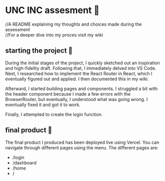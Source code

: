# UNC INC assesment 🎤
//A README explaining my thoughts and choices made during the assessment <br>
//For a deeper dive into my proces visit my wiki

## starting the project 🏃
During the initial stages of the project, I quickly sketched out an inspiration and high-fidelity draft. Following that, I immediately delved into VS Code.
Next, I researched how to implement the React Router in React, which I eventually figured out and applied. I then documented this in my wiki.

Afterward, I started building pages and components. I struggled a bit with the header component because I made a few errors with the BrowserRouter, but eventually, I understood what was going wrong. I eventually fixed it and got it to work.

Finally, I attempted to create the login function.

## final product 🎩

The final product I produced has been deployed live using Vercel. You can navigate through different pages using the menu.
The different pages are:
- /login
- /dashboard
- /home
- /



